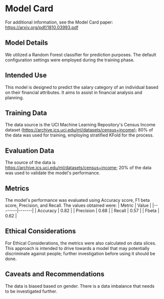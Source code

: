 # Model Card

For additional information, see the Model Card paper: https://arxiv.org/pdf/1810.03993.pdf

## Model Details

We utilized a Random Forest classifier for prediction purposes. The default configuration settings were employed during the training phase.

## Intended Use

This model is designed to predict the salary category of an individual based on their financial attributes. It aims to assist in financial analysis and planning.

## Training Data

The data source is the UCI Machine Learning Repository's Census Income dataset (https://archive.ics.uci.edu/ml/datasets/census+income); 80% of the data was used for training, employing stratified KFold for the process.

## Evaluation Data

The source of the data is https://archive.ics.uci.edu/ml/datasets/census+income; 20% of the data was used to validate the model's performance.

## Metrics

The model's performance was evaluated using Accuracy score, F1 beta score, Precision, and Recall. The values obtained were:
| Metric | Value |
|--------|-------|
| Accuracy | 0.82 |
| Precision | 0.68 |
| Recall | 0.57 |
| Fbeta | 0.62 |

## Ethical Considerations

For Ethical Considerations, the metrics were also calculated on data slices. This approach is intended to drive towards a model that may potentially discriminate against people; further investigation before using it should be done.

## Caveats and Recommendations

The data is biased based on gender. There is a data imbalance that needs to be investigated further.
